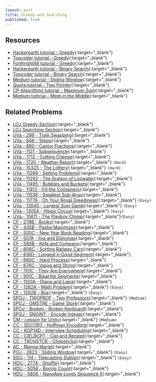 ```yaml
---
layout: post
title: Greedy and Searching
published: true
---
```


## Resources

- [Hackerearth tutorial - Greedy](https://www.hackerearth.com/practice/algorithms/greedy/basics-of-greedy-algorithms/tutorial/){:target="\_blank"}
- [Topcoder tutorial - Greedy](https://www.topcoder.com/community/competitive-programming/tutorials/greedy-is-good/){:target="\_blank"}
- [Forthright48 tutorial - Greedy](https://forthright48-web.herokuapp.com/cpps/notes/intervalScheduling.md){:target="\_blank"}
- [Hackerearth tutorial - Binary Search](https://www.hackerearth.com/practice/algorithms/searching/binary-search/tutorial/){:target="\_blank"}
- [Topcoder tutorial - Binary Search](https://www.topcoder.com/community/competitive-programming/tutorials/binary-search){:target="\_blank"}
- [Medium tutorial - Sliding Window](https://medium.com/@zengruiwang/sliding-window-technique-360d840d5740){:target="\_blank"}
- [Quora tutorial - Two Pointer](https://www.quora.com/q/techparoksha/The-Two-Pointer-Algorithm){:target="\_blank"}
- [CP-Algorithms tutorial - Maximum Sum](https://cp-algorithms.com/others/maximum_average_segment.html){:target="\_blank"}
- [Medium tutorial - Meet in the Middle](https://medium.com/@sherlock_ed/programming-meet-in-the-middle-technique-5025dbc1c6b6){:target="\_blank"}

## Related Problems

- [LOJ Greedy Section](https://lightoj.com/problems/category/greedy){:target="\_blank"}
- [LOJ Searching Section](https://lightoj.com/problems/category/advanced-search){:target="\_blank"}
- [UVa - 299 - Train Swapping](https://onlinejudge.org/external/2/299.pdf){:target="\_blank"}
- [UVa - 846 - Steps](https://onlinejudge.org/external/8/846.pdf){:target="\_blank"}
- [UVa - 880 - Cantor Fractions](https://onlinejudge.org/external/8/880.pdf){:target="\_blank"}
- [UVa - 1121 - Subsequence](https://onlinejudge.org/external/11/1121.pdf){:target="\_blank"}
- [UVa - 1712 - Cutting Cheese](https://onlinejudge.org/external/17/1712.pdf){:target="\_blank"}
- [UVa - 1720 - Weather Report](https://onlinejudge.org/external/17/1720.pdf){:target="\_blank"} `(Hard)`
- [UVa - 10325 - The Lottery](https://onlinejudge.org/external/103/10325.pdf){:target="\_blank"} `(Hard)`
- [UVa - 11269 - Setting Problems](https://onlinejudge.org/external/112/11269.pdf){:target="\_blank"}
- [UVa - 11292 - The Dragon of Loowater](https://onlinejudge.org/external/112/11292.pdf){:target="\_blank"}
- [UVa - 11495 - Bubbles and Buckets](https://onlinejudge.org/external/114/11495.pdf){:target="\_blank"}
- [UVa - 11413 - Fill the Containers](https://onlinejudge.org/external/114/11413.pdf){:target="\_blank"}
- [UVa - 11536 - Smallest Sub-Array](https://vjudge.net/problem/UVA-11536/origin){:target="\_blank"}
- [UVa - 11776 - Oh Your Royal Greediness!](https://onlinejudge.org/external/117/11776.pdf){:target="\_blank"} `(Easy)`
- [UVa - 12640 - Largest Sum Game](https://onlinejudge.org/external/126/12640.pdff){:target="\_blank"} `(Easy)`
- [UVa - 13054 - Hippo Circus](https://onlinejudge.org/external/130/13054.pdf){:target="\_blank"} `(Easy)`
- [UVa - 10611 - The Playboy Chimp](https://onlinejudge.org/external/106/10611.pdf){:target="\_blank"}`(Easy)`
- [CF - 279B - Books](https://codeforces.com/problemset/problem/279/B){:target="\_blank"}
- [CF - 435B - Pasha Maximizes](https://codeforces.com/problemset/problem/435/B){:target="\_blank"}
- [CF - 500C - New Year Book Reading](https://codeforces.com/problemset/problem/500/C){:target="\_blank"}
- [CF - 557A - Ilya and Diplomas](https://codeforces.com/problemset/problem/557/A){:target="\_blank"}
- [CF - 580B - Kefa and Company](https://codeforces.com/problemset/problem/580/B){:target="\_blank"}
- [CF - 606C - Sorting Railway Cars](https://codeforces.com/contest/606/problem/C){:target="\_blank"}
- [CF - 616D - Longest k-Good Segment](https://codeforces.com/problemset/problem/616/D){:target="\_blank"}
- [CF - 660C - Hard Process](https://codeforces.com/problemset/problem/660/C){:target="\_blank"}
- [CF - 676C - Vasya and String](https://codeforces.com/problemset/problem/676/C){:target="\_blank"}
- [CF - 701C - They Are Everywhere](https://codeforces.com/problemset/problem/701/C){:target="\_blank"}
- [CF - 901C - Bipartite Segments](https://codeforces.com/problemset/problem/901/C){:target="\_blank"}
- [CF - 1120A - Diana and Liana](https://codeforces.com/problemset/problem/1120/A){:target="\_blank"}
- [CF - 1262A - Math Problem](https://codeforces.com/problemset/problem/1262/A){:target="\_blank"} `(Easy)`
- [CF - 1262B - Box](https://codeforces.com/problemset/problem/1262/B){:target="\_blank"} `(Easy)`
- [SPOJ - TWOPROF - Two Professors](https://www.spoj.com/problems/TWOPROF/){:target="\_blank"} `(Medium)`
- [SPOJ - GMSTRE - Game Store](https://www.spoj.com/problems/GMSTRE/en/){:target="\_blank"}
- [SPOJ - Broken - Broken Keyboard](https://www.spoj.com/problems/BROKEN/en//){:target="\_blank"}
- [SPOJ - SNGINT - Encode Integer](https://www.spoj.com/problems/SNGINT/en/){:target="\_blank"}
- [CM - Lesson for Unity](https://algo.codemarshal.org/contests/subiupc-2015/problems/B){:target="\_blank"} `(Medium)`
- [CC - SDCOR3 - Huffman Encoding](https://www.codechef.com/problems/SDCOR3){:target="\_blank"}
- [CC - KGP14D - Interview Scheduling](https://www.codechef.com/problems/KGP14D){:target="\_blank"}
- [CC - CIELRCPT - Ciel and Receipt](https://www.codechef.com/problems/CIELRCPT){:target="\_blank"}
- [CC - TACHSTCK - Chopsticks](https://www.codechef.com/problems/TACHSTCK){:target="\_blank"}
- [AC - Manga Marjet](https://atcoder.jp/contests/hitachi2020/tasks/hitachi2020_d){:target="\_blank"}
- [POJ - 2823 - Sliding Window](http://poj.org/problem?id=2823){:target="\_blank"} `(Easy)`
- [SGU - 114 - Telecasting Station](https://codeforces.com/problemsets/acmsguru/problem/99999/114){:target="\_blank"} `(Easy)`
- [HDU - 2774 - Shuffle](http://acm.hdu.edu.cn/showproblem.php?pid=2774){:target="\_blank"}
- [HDU - 5056 - Boring Count](http://acm.hdu.edu.cn/showproblem.php?pid=5056){:target="\_blank"}
- [HDU - 5806 - NanoApe Loves Sequence Ⅱ](http://acm.hdu.edu.cn/showproblem.php?pid=5806){:target="\_blank"}
